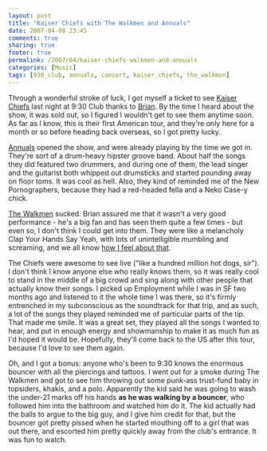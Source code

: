 ```yaml
---
layout: post
title: "Kaiser Chiefs with The Walkmen and Annuals"
date: 2007-04-08 23:45
comments: true
sharing: true
footer: true
permalink: /2007/04/kaiser-chiefs-walkmen-and-annuals
categories: [Music]
tags: [930_club, annuals, concert, kaiser_chiefs, the_walkmen]
---
```

Through a wonderful stroke of luck, I got myself a ticket to see <a href="http://www.kaiserchiefs.co.uk/">Kaiser Chiefs</a> last night at 9:30 Club thanks to <a href="http://unqualified.org/">Brian</a>.  By the time I heard about the show, it was sold out, so I figured I wouldn't get to see them anytime soon.  As far as I know, this is their first American tour, and they're only here for a month or so before heading back overseas, so I got pretty lucky.

<a href="http://www.myspace.com/annuals">Annuals</a> opened the show, and were already playing by the time we got in.  They're sort of a drum-heavy hipster groove band.  About half the songs they did featured two drummers, and during one of them, the lead singer and the guitarist both whipped out drumsticks and started pounding away on floor toms.  It was cool as hell.  Also, they kind of reminded me of the New Pornographers, because they had a red-headed fella and a Neko Case-y chick.

<a href="http://www.myspace.com/thewalkmen">The Walkmen</a> sucked.  Brian assured me that it wasn't a very good performance - he's a big fan and has seen them quite a few times - but even so, I don't think I could get into them.  They were like a melancholy Clap Your Hands Say Yeah, with lots of unintelligible mumbling and screaming, and we all know <a href="/archives/2006/05/dear_clap_your_hands_say_yeah.php">how I feel about that</a>.

The Chiefs were awesome to see live ("like a hundred million hot dogs, sir").  I don't think I know anyone else who really knows them, so it was really cool to stand in the middle of a big crowd and sing along with other people that actually know their songs.  I picked up Employment while I was in SF two months ago and listened to it the whole time I was there, so it's firmly entrenched in my subconscious as the soundtrack for that trip, and as such, a lot of the songs they played reminded me of particular parts of the tip.  That made me smile.  It was a great set, they played all the songs I wanted to hear, and put in enough energy and showmanship to make it as much fun as I'd hoped it would be.  Hopefully, they'll come back to the US after this tour, because I'd love to see them again.

Oh, and I got a bonus: anyone who's been to 9:30 knows the enormous bouncer with all the piercings and tattoos.  I went out for a smoke during The Walkmen and got to see him throwing out some punk-ass trust-fund baby in topsiders, khakis, and a polo.  Apparently the kid said he was going to wash the under-21 marks off his hands <b>as he was walking by a bouncer</b>, who followed him into the bathroom and watched him do it.  The kid actually had the balls to argue to the big guy, and I give him credit for that, but the bouncer got pretty pissed when he started mouthing off to a girl that was out there, and escorted him pretty quickly away from the club's entrance.  It was fun to watch.
